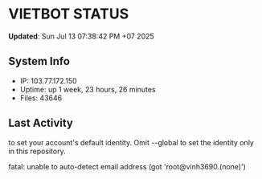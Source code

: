 # VIETBOT STATUS
**Updated**: Sun Jul 13 07:38:42 PM +07 2025

## System Info
- IP: 103.77.172.150
- Uptime: up 1 week, 23 hours, 26 minutes
- Files: 43646

## Last Activity

to set your account's default identity.
Omit --global to set the identity only in this repository.

fatal: unable to auto-detect email address (got 'root@vinh3690.(none)')
